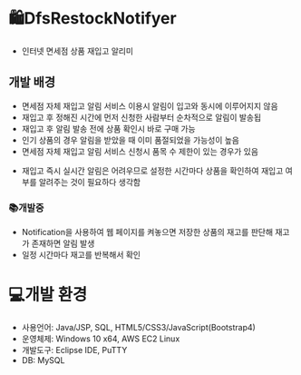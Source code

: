 # 🛍️DfsRestockNotifyer
 - 인터넷 면세점 상품 재입고 알리미

## 개발 배경
 - 면세점 자체 재입고 알림 서비스 이용시 알림이 입고와 동시에 이루어지지 않음
 - 재입고 후 정해진 시간에 먼저 신청한 사람부터 순차적으로 알림이 발송됩
 - 재입고 후 알림 발송 전에 상품 확인시 바로 구매 가능
 - 인기 상품의 경우 알림을 받았을 때 이미 품절되었을 가능성이 높음
 - 면세점 자체 재입고 알림 서비스 신청시 품목 수 제한이 있는 경우가 있음
 * 재입고 즉시 실시간 알림은 어려우므로 설정한 시간마다 상품을 확인하여 재입고 여부를 알려주는 것이 필요하다 생각함

### 📚개발중
 - Notification을 사용하여 웹 페이지를 켜놓으면 저장한 상품의 재고를 판단해 재고가 존재하면 알림 발생
 - 일정 시간마다 재고를 반복해서 확인

# ️💻개발 환경
 - 사용언어: Java/JSP, SQL, HTML5/CSS3/JavaScript(Bootstrap4)
 - 운영체제: Windows 10 x64, AWS EC2 Linux
 - 개발도구: Eclipse IDE, PuTTY
 - DB: MySQL 
